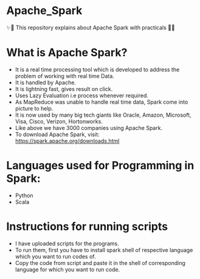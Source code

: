 # Apache_Spark
:sparkles::tada: This repository explains about Apache Spark with practicals :tada::sparkles:

# What is Apache Spark?

- It is a real time processing tool which is developed to address the problem of working with real time Data.
- It is handled by Apache. 
- It is lightning fast, gives result on click.
- Uses Lazy Evaluation i.e process whenever required.
- As MapReduce was unable to handle real time data, Spark come into picture to help.
- It is now used by many big tech giants like Oracle, Amazon, Microsoft, Visa, Cisco, Verizon, Hortonworks.
- Like above we have 3000 companies using Apache Spark.
- To download Apache Spark, visit: https://spark.apache.org/downloads.html

# Languages used for Programming in Spark:

- Python
- Scala

# Instructions for running scripts

- I have uploaded scripts for the programs.
- To run them, first you have to install spark shell of respective language which you want to run codes of.
- Copy the code from script and paste it in the shell of corresponding language for which you want to run code.
